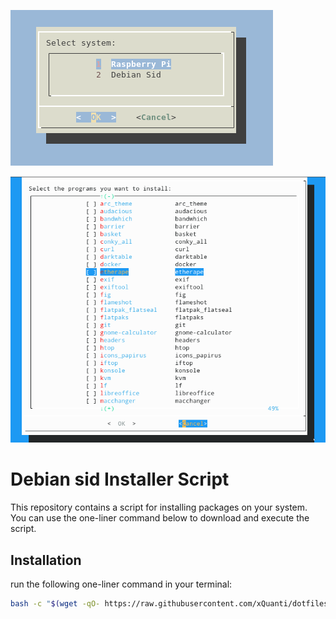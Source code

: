 ![Example Dialog](https://raw.githubusercontent.com/xQuanti/dotfiles/main/installers/img/dialog_installer_1.png)

![Example Dialog](https://raw.githubusercontent.com/xQuanti/dotfiles/main/installers/img/dialog_installer_0.png)

# Debian sid Installer Script

This repository contains a script for installing packages on your system. You can use the one-liner command below to download and execute the script.

## Installation

run the following one-liner command in your terminal:

```bash
bash -c "$(wget -qO- https://raw.githubusercontent.com/xQuanti/dotfiles/main/installers/dialog_installer.sh)"
